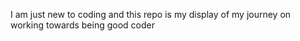 I am just new to coding and this repo is my display of my journey on working towards being good coder
